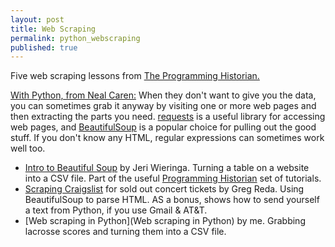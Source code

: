 ```yaml
---
layout: post
title: Web Scraping
permalink: python_webscraping
published: true
---
```


Five web scraping lessons from [The Programming Historian.](http://programminghistorian.org/lessons/)

[With Python, from Neal Caren:](http://nealcaren.github.io/python-tutorials/)
When they don't want to give you the data, you can sometimes grab it anyway by visiting one or more web pages and then extracting the parts you need. [requests](http://docs.python-requests.org/en/latest/) is a useful library for accessing web pages, and [BeautifulSoup](http://www.crummy.com/software/BeautifulSoup/bs4/doc/) is a popular choice for pulling out the good stuff. If you don't know any HTML, regular expressions can sometimes work well too.

* [Intro to Beautiful Soup](http://programminghistorian.org/lessons/intro-to-beautiful-soup) by Jeri Wieringa. Turning a table on a website into a CSV file. Part of the useful [Programming Historian](http://programminghistorian.org/) set of tutorials.
* [Scraping Craigslist](http://www.gregreda.com/2014/07/27/scraping-craigslist-for-tickets/) for sold out concert tickets by Greg Reda. Using BeautifulSoup to parse HTML. AS a bonus, shows how to send yourself a text from Python, if you use Gmail & AT&T.
* [Web scraping in Python](Web scraping in Python) by me. Grabbing lacrosse scores and turning them into a CSV file.
